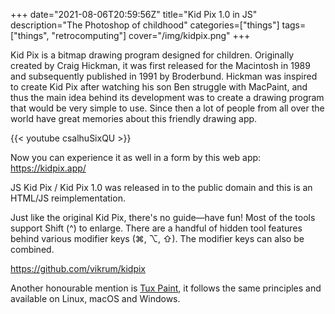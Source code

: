 +++
date="2021-08-06T20:59:56Z"
title="Kid Pix 1.0 in JS"
description="The Photoshop of childhood"
categories=["things"]
tags=["things", "retrocomputing"]
cover="/img/kidpix.png"
+++

Kid Pix is a bitmap drawing program designed for children. Originally created by Craig Hickman, it was first released for the Macintosh in 1989 and subsequently published in 1991 by Broderbund. Hickman was inspired to create Kid Pix after watching his son Ben struggle with MacPaint, and thus the main idea behind its development was to create a drawing program that would be very simple to use. Since then a lot of people from all over the world have great memories about this friendly drawing app.

{{< youtube csalhuSixQU >}}

Now you can experience it as well in a form by this web app: https://kidpix.app/

JS Kid Pix / Kid Pix 1.0 was released in to the public domain and this is an HTML/JS reimplementation.

Just like the original Kid Pix, there's no guide—have fun! Most of the tools support Shift (^) to enlarge. There are a handful of hidden tool features behind various modifier keys (⌘, ⌥, ⇧). The modifier keys can also be combined.

https://github.com/vikrum/kidpix

Another honourable mention is [Tux Paint](http://www.tuxpaint.org/), it follows the same principles and available on Linux, macOS and Windows.